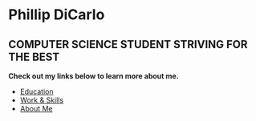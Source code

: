 # Phillip DiCarlo
## COMPUTER SCIENCE STUDENT STRIVING FOR THE BEST

**Check out my links below to learn more about me.**
- [Education](education.md)
- [Work & Skills](work-skills.md)
- [About Me](about.md)


